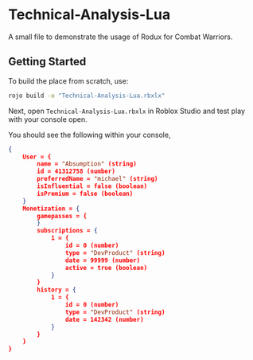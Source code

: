 # Technical-Analysis-Lua
A small file to demonstrate the usage of Rodux for Combat Warriors.

## Getting Started
To build the place from scratch, use:

```bash
rojo build -o "Technical-Analysis-Lua.rbxlx"
```

Next, open `Technical-Analysis-Lua.rbxlx` in Roblox Studio and test play with your console open.

You should see the following within your console,

```JSON
{
    User = {
        name = "Absumption" (string)
        id = 41312758 (number)
        preferredName = "michael" (string)
        isInfluential = false (boolean)
        isPremium = false (boolean)
    }
    Monetization = {
        gamepasses = {
        }
        subscriptions = {
            1 = {
                id = 0 (number)
                type = "DevProduct" (string)
                date = 99999 (number)
                active = true (boolean)
            }
        }
        history = {
            1 = {
                id = 0 (number)
                type = "DevProduct" (string)
                date = 142342 (number)
            }
        }
    }
}
```